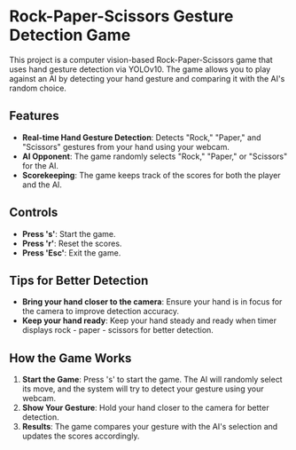 # Rock-Paper-Scissors Gesture Detection Game

This project is a computer vision-based Rock-Paper-Scissors game that uses hand gesture detection via YOLOv10. The game allows you to play against an AI by detecting your hand gesture and comparing it with the AI's random choice.

## Features

- **Real-time Hand Gesture Detection**: Detects "Rock," "Paper," and "Scissors" gestures from your hand using your webcam.
- **AI Opponent**: The game randomly selects "Rock," "Paper," or "Scissors" for the AI.
- **Scorekeeping**: The game keeps track of the scores for both the player and the AI.

## Controls

- **Press 's'**: Start the game.
- **Press 'r'**: Reset the scores.
- **Press 'Esc'**: Exit the game.

## Tips for Better Detection

- **Bring your hand closer to the camera**: Ensure your hand is in focus for the camera to improve detection accuracy.
- **Keep your hand ready**: Keep your hand steady and ready when timer displays rock - paper - scissors for better detection.


## How the Game Works

1. **Start the Game**: Press 's' to start the game. The AI will randomly select its move, and the system will try to detect your gesture using your webcam.
2. **Show Your Gesture**: Hold your hand closer to the camera for better detection.
3. **Results**: The game compares your gesture with the AI's selection and updates the scores accordingly.
